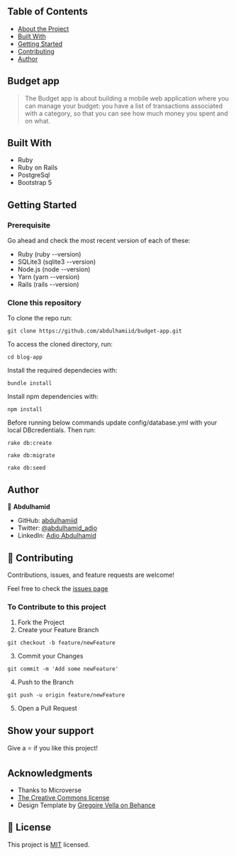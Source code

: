 ## Table of Contents

* [About the Project](#budget-app)
* [Built With](#built-with)
* [Getting Started](#getting-started)
* [Contributing](#🤝-contributing)
* [Author](#author)

## Budget app
> The Budget app is about building a mobile web application where you can manage your budget: you have a list of transactions associated with a category, so that you can see how much money you spent and on what.

## Built With

- Ruby
- Ruby on Rails
- PostgreSql
- Bootstrap 5

## Getting Started

### Prerequisite
Go ahead and check the most recent version of each of these:
- Ruby (ruby --version)
- SQLite3 (sqlite3 --version)
- Node.js (node --version)
- Yarn (yarn --version)
- Rails (rails --version)

### Clone this repository

To clone the repo run:
```
git clone https://github.com/abdulhamiid/budget-app.git
```
To access the cloned directory, run:
```
cd blog-app
```
Install the required dependecies with:
```
bundle install
```
Install npm dependencies with:
```
npm install
```
Before running below commands update config/database.yml with your local DBcredentials. Then run:
```
rake db:create
```
```
rake db:migrate
```
```
rake db:seed
```


## Author

👤 **Abdulhamid**

- GitHub: [abdulhamiid](https://github.com/abdulhamiid)
- Twitter: [@abdulhamid_adio](https://twitter.com/abdulhamid_adio)
- LinkedIn: [Adio Abdulhamid](https://linkedin.com/abdulhamid-adio)

## 🤝 Contributing

Contributions, issues, and feature requests are welcome!

Feel free to check the [issues page](../../issues)

### To Contribute to this project
1. Fork the Project
2. Create your Feature Branch
```
git checkout -b feature/newFeature
```
3. Commit your Changes 
```
git commit -m 'Add some newFeature'
```
4. Push to the Branch 
```
git push -u origin feature/newFeature
```
5. Open a Pull Request

## Show your support

Give a ⭐️ if you like this project!

## Acknowledgments

- Thanks to Microverse
- [The Creative Commons license](https://creativecommons.org/licenses/by-nc/4.0/)
- Design Template by [Gregoire Vella on Behance](https://www.behance.net/gregoirevella)

## 📝 License

This project is [MIT](./MIT.md) licensed.